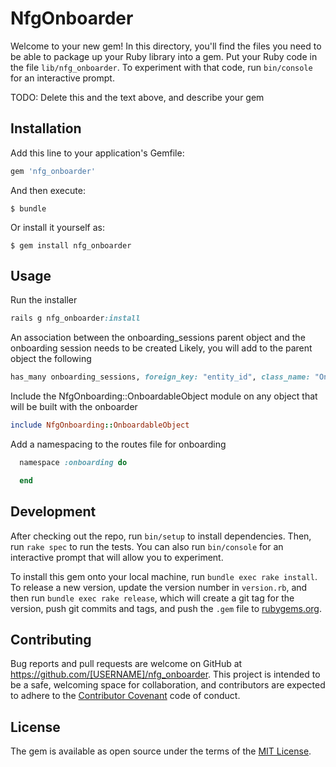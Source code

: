 # NfgOnboarder

Welcome to your new gem! In this directory, you'll find the files you need to be able to package up your Ruby library into a gem. Put your Ruby code in the file `lib/nfg_onboarder`. To experiment with that code, run `bin/console` for an interactive prompt.

TODO: Delete this and the text above, and describe your gem

## Installation

Add this line to your application's Gemfile:

```ruby
gem 'nfg_onboarder'
```

And then execute:

    $ bundle

Or install it yourself as:

    $ gem install nfg_onboarder

## Usage

Run the installer
```ruby
rails g nfg_onboarder:install
```

An association between the onboarding_sessions parent object and the onboarding session needs to be created
Likely, you will add to the parent object the following

```ruby
has_many onboarding_sessions, foreign_key: "entity_id", class_name: "Onboarding::Session"
```

Include the NfgOnboarding::OnboardableObject module on any object that will be built with the onboarder
```ruby
include NfgOnboarding::OnboardableObject
```

Add a namespacing to the routes file for onboarding
```ruby
  namespace :onboarding do

  end
```

## Development

After checking out the repo, run `bin/setup` to install dependencies. Then, run `rake spec` to run the tests. You can also run `bin/console` for an interactive prompt that will allow you to experiment.

To install this gem onto your local machine, run `bundle exec rake install`. To release a new version, update the version number in `version.rb`, and then run `bundle exec rake release`, which will create a git tag for the version, push git commits and tags, and push the `.gem` file to [rubygems.org](https://rubygems.org).

## Contributing

Bug reports and pull requests are welcome on GitHub at https://github.com/[USERNAME]/nfg_onboarder. This project is intended to be a safe, welcoming space for collaboration, and contributors are expected to adhere to the [Contributor Covenant](http://contributor-covenant.org) code of conduct.


## License

The gem is available as open source under the terms of the [MIT License](http://opensource.org/licenses/MIT).

